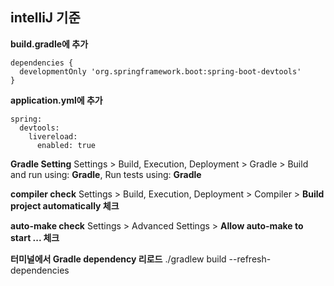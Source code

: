 ## intelliJ 기준

**build.gradle에 추가**
```
dependencies {
  developmentOnly 'org.springframework.boot:spring-boot-devtools'
}
```

**application.yml에 추가**
```
spring:
  devtools:
    livereload:
      enabled: true
```

**Gradle Setting**
Settings > Build, Execution, Deployment > Gradle > Build and run using: **Gradle**, Run tests using: **Gradle**

**compiler check**
Settings > Build, Execution, Deployment > Compiler > **Build project automatically 체크**

**auto-make check**
Settings > Advanced Settings > **Allow auto-make to start ... 체크**

**터미널에서 Gradle dependency 리로드**
./gradlew build --refresh-dependencies
